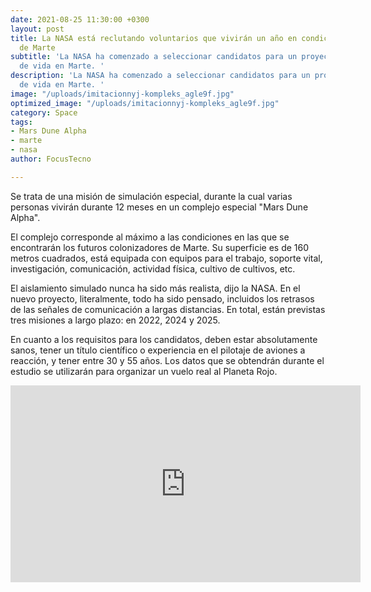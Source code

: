 ```yaml
---
date: 2021-08-25 11:30:00 +0300
layout: post
title: La NASA está reclutando voluntarios que vivirán un año en condiciones reales
  de Marte
subtitle: 'La NASA ha comenzado a seleccionar candidatos para un proyecto de modelado
  de vida en Marte. '
description: 'La NASA ha comenzado a seleccionar candidatos para un proyecto de modelado
  de vida en Marte. '
image: "/uploads/imitacionnyj-kompleks_agle9f.jpg"
optimized_image: "/uploads/imitacionnyj-kompleks_agle9f.jpg"
category: Space
tags:
- Mars Dune Alpha
- marte
- nasa
author: FocusTecno

---
```

Se trata de una misión de simulación especial, durante la cual varias personas vivirán durante 12 meses en un complejo especial "Mars Dune Alpha".

El complejo corresponde al máximo a las condiciones en las que se encontrarán los futuros colonizadores de Marte. Su superficie es de 160 metros cuadrados, está equipada con equipos para el trabajo, soporte vital, investigación, comunicación, actividad física, cultivo de cultivos, etc.

El aislamiento simulado nunca ha sido más realista, dijo la NASA. En el nuevo proyecto, literalmente, todo ha sido pensado, incluidos los retrasos de las señales de comunicación a largas distancias. En total, están previstas tres misiones a largo plazo: en 2022, 2024 y 2025.

En cuanto a los requisitos para los candidatos, deben estar absolutamente sanos, tener un título científico o experiencia en el pilotaje de aviones a reacción, y tener entre 30 y 55 años. Los datos que se obtendrán durante el estudio se utilizarán para organizar un vuelo real al Planeta Rojo.

<iframe width="560" height="315" src="https://www.youtube.com/embed/yI8RAejdtI0" title="YouTube video player" frameborder="0" allow="accelerometer; autoplay; clipboard-write; encrypted-media; gyroscope; picture-in-picture" allowfullscreen></iframe>